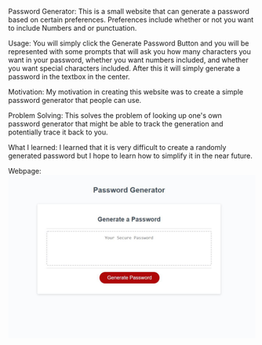 Password Generator:
This is a small website that can generate a password based on certain preferences. Preferences include whether or not you want to include Numbers and or punctuation.
 
Usage:
You will simply click the Generate Password Button and you will be represented with some prompts that will ask you how many characters you want in your password, whether you want numbers included, and whether you want special characters included. After this it will simply generate a password in the textbox in the center.
 
Motivation:
My motivation in creating this website was to create a simple password generator that people can use.
 
Problem Solving:
This solves the problem of looking up one's own password generator that might be able to track the generation and potentially trace it back to you.
 
What I learned:
I learned that it is very difficult to create a randomly generated password but I hope to learn how to simplify it in the near future.
 
Webpage:
![Alt text](./Assets/Images/PasswordPic.JPG)
